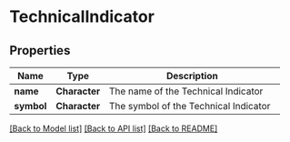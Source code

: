 # TechnicalIndicator

[//]: # (CLASS:IntrinioSDK::TechnicalIndicator)

[//]: # (KIND:object)

## Properties

[//]: # (START_DEFINITION)

Name | Type | Description
------------ | ------------- | -------------
**name** | **Character** | The name of the Technical Indicator &nbsp;
**symbol** | **Character** | The symbol of the Technical Indicator &nbsp;

[//]: # (END_DEFINITION)


[[Back to Model list]](../README.md#documentation-for-models) [[Back to API list]](../README.md#documentation-for-api-endpoints) [[Back to README]](../README.md)


